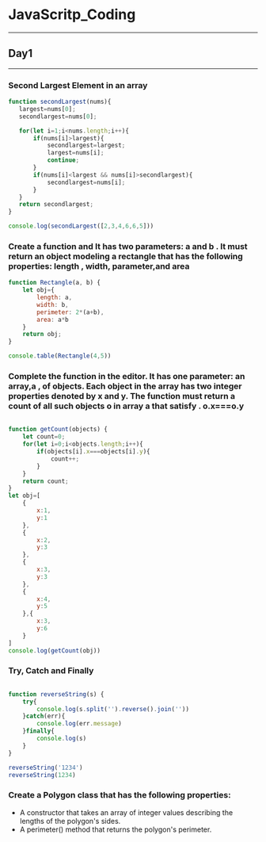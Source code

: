 # JavaScritp_Coding
---
## Day1
---
### Second Largest Element in an array

```javascript
function secondLargest(nums){
   largest=nums[0];
   secondlargest=nums[0];

   for(let i=1;i<nums.length;i++){
       if(nums[i]>largest){
           secondlargest=largest;
           largest=nums[i];
           continue;
       }
       if(nums[i]<largest && nums[i]>secondlargest){
           secondlargest=nums[i];
       }
   }
   return secondlargest;
}

console.log(secondLargest([2,3,4,6,6,5]))
```
### Create a function and It has two parameters: a and b . It must return an object modeling a rectangle that has the following properties: length , width, parameter,and area

``` javascript
function Rectangle(a, b) {
    let obj={
        length: a,
        width: b,
        perimeter: 2*(a+b),
        area: a*b
    }
    return obj;   
}

console.table(Rectangle(4,5))
```
### Complete the function in the editor. It has one parameter: an array,a , of objects. Each object in the array has two integer properties denoted by x and y. The function must return a count of all such objects o in array a that satisfy . o.x===o.y

``` javascript

function getCount(objects) {
    let count=0;
    for(let i=0;i<objects.length;i++){
        if(objects[i].x===objects[i].y){
            count++;
        }
    }
    return count;
}
let obj=[
    {
        x:1,
        y:1
    },
    {
        x:2,
        y:3
    },
    {
        x:3,
        y:3
    },
    {
        x:4,
        y:5
    },{
        x:3,
        y:6
    }
]
console.log(getCount(obj))
```

### Try, Catch and Finally

``` javascript

function reverseString(s) {
    try{
        console.log(s.split('').reverse().join(''))
    }catch(err){
        console.log(err.message)
    }finally{
        console.log(s)
    }
}

reverseString('1234')
reverseString(1234)
```

### Create a Polygon class that has the following properties:

- A constructor that takes an array of integer values describing the lengths of the polygon's sides.
- A perimeter() method that returns the polygon's perimeter.
